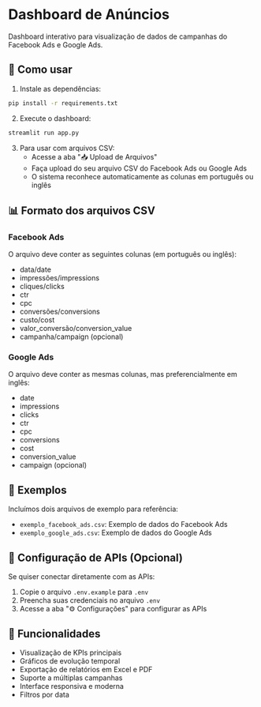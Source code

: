 # Dashboard de Anúncios

Dashboard interativo para visualização de dados de campanhas do Facebook Ads e Google Ads.

## 🚀 Como usar

1. Instale as dependências:
```bash
pip install -r requirements.txt
```

2. Execute o dashboard:
```bash
streamlit run app.py
```

3. Para usar com arquivos CSV:
   - Acesse a aba "📥 Upload de Arquivos"
   - Faça upload do seu arquivo CSV do Facebook Ads ou Google Ads
   - O sistema reconhece automaticamente as colunas em português ou inglês

## 📊 Formato dos arquivos CSV

### Facebook Ads
O arquivo deve conter as seguintes colunas (em português ou inglês):
- data/date
- impressões/impressions
- cliques/clicks
- ctr
- cpc
- conversões/conversions
- custo/cost
- valor_conversão/conversion_value
- campanha/campaign (opcional)

### Google Ads
O arquivo deve conter as mesmas colunas, mas preferencialmente em inglês:
- date
- impressions
- clicks
- ctr
- cpc
- conversions
- cost
- conversion_value
- campaign (opcional)

## 📝 Exemplos
Incluímos dois arquivos de exemplo para referência:
- `exemplo_facebook_ads.csv`: Exemplo de dados do Facebook Ads
- `exemplo_google_ads.csv`: Exemplo de dados do Google Ads

## 🔑 Configuração de APIs (Opcional)
Se quiser conectar diretamente com as APIs:
1. Copie o arquivo `.env.example` para `.env`
2. Preencha suas credenciais no arquivo `.env`
3. Acesse a aba "⚙️ Configurações" para configurar as APIs

## 📱 Funcionalidades
- Visualização de KPIs principais
- Gráficos de evolução temporal
- Exportação de relatórios em Excel e PDF
- Suporte a múltiplas campanhas
- Interface responsiva e moderna
- Filtros por data 